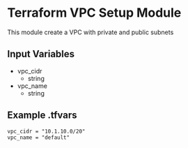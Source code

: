# Terraform VPC Setup Module

This module create a VPC with private and public subnets

## Input Variables

- vpc_cidr
  - string
- vpc_name
  - string

## Example .tfvars

```text
vpc_cidr = "10.1.10.0/20"
vpc_name = "default"
```
